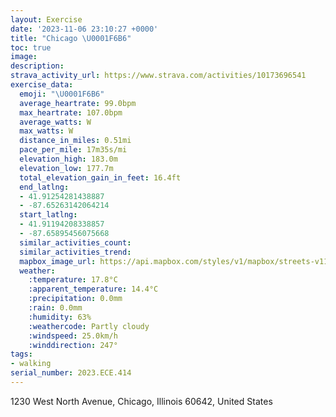 ```yaml
---
layout: Exercise
date: '2023-11-06 23:10:27 +0000'
title: "Chicago \U0001F6B6"
toc: true
image:
description:
strava_activity_url: https://www.strava.com/activities/10173696541
exercise_data:
  emoji: "\U0001F6B6"
  average_heartrate: 99.0bpm
  max_heartrate: 107.0bpm
  average_watts: W
  max_watts: W
  distance_in_miles: 0.51mi
  pace_per_mile: 17m35s/mi
  elevation_high: 183.0m
  elevation_low: 177.7m
  total_elevation_gain_in_feet: 16.4ft
  end_latlng:
  - 41.91254281438887
  - -87.65263142064214
  start_latlng:
  - 41.91194208338857
  - -87.65895456075668
  similar_activities_count:
  similar_activities_trend:
  mapbox_image_url: https://api.mapbox.com/styles/v1/mapbox/streets-v11/static/path-5+787af2-1.0(%7Bux~Fps_vOAgDC%7D%40%3FsA%40e%40CeADy%40Cg%40%40u%40Em%40%3F%5BAmABw%40G%5DGGYEMU),pin-s-s+e5b22e(-87.65769,41.91086),pin-s-f+89ae00(-87.65344999999998,41.911179999999995)/auto/800x800?access_token=pk.eyJ1Ijoiam9zaGJlY2ttYW4iLCJhIjoiY205eWR2aDd1MWZ6djJrbXc4a3M0bWZleiJ9.XiG9OWkNcZk2QzjJbxLB4A
  weather:
    :temperature: 17.8°C
    :apparent_temperature: 14.4°C
    :precipitation: 0.0mm
    :rain: 0.0mm
    :humidity: 63%
    :weathercode: Partly cloudy
    :windspeed: 25.0km/h
    :winddirection: 247°
tags:
- walking
serial_number: 2023.ECE.414
---
```

1230 West North Avenue, Chicago, Illinois 60642, United States
